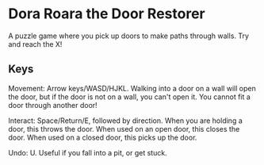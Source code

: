 Dora Roara the Door Restorer
===

A puzzle game where you pick up doors to make paths through walls. Try and reach the X!

Keys
---

Movement: Arrow keys/WASD/HJKL.
Walking into a door on a wall will open the door, but if the door is not on a wall, you can't open it. You cannot fit a door through another door!

Interact: Space/Return/E, followed by direction.
When you are holding a door, this throws the door.
When used on an open door, this closes the door.
When used on a closed door, this picks up the door.

Undo: U. Useful if you fall into a pit, or get stuck.
